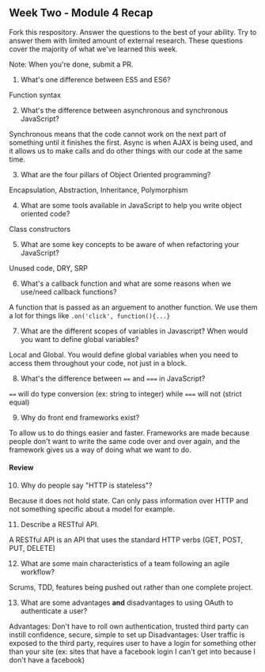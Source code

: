 ## Week Two - Module 4 Recap

Fork this respository. Answer the questions to the best of your ability. Try to answer them with limited amount of external research. These questions cover the majority of what we've learned this week. 

Note: When you're done, submit a PR. 

1. What's one difference between ES5 and ES6?

Function syntax

2. What's the difference between asynchronous and synchronous JavaScript? 

Synchronous means that the code cannot work on the next part of something until it finishes the first. Async is when AJAX is being used, and it allows us to make calls and do other things with our code at the same time.

3. What are the four pillars of Object Oriented programming?

Encapsulation, Abstraction, Inheritance, Polymorphism

4. What are some tools available in JavaScript to help you write object oriented code?

Class constructors

5. What are some key concepts to be aware of when refactoring your JavaScript?

Unused code, DRY, SRP

6. What's a callback function and what are some reasons when we use/need callback functions?

A function that is passed as an arguement to another function. We use them a lot for things like `.on('click', function(){...}`

7. What are the different scopes of variables in Javascript? When would you want to define global variables?

Local and Global. You would define global variables when you need to access them throughout your code, not just in a block.

8. What's the difference between `==` and `===` in JavaScript?

`==` will do type conversion (ex: string to integer) while `===` will not (strict equal)

9. Why do front end frameworks exist?

To allow us to do things easier and faster. Frameworks are made because people don't want to write the same code over and over again, and the framework gives us a way of doing what we want to do.

#### Review  

10. Why do people say "HTTP is stateless"?

Because it does not hold state. Can only pass information over HTTP and not something specific about a model for example.

11. Describe a RESTful API.

A RESTful API is an API that uses the standard HTTP verbs (GET, POST, PUT, DELETE)

12. What are some main characteristics of a team following an agile workflow?

Scrums, TDD, features being pushed out rather than one complete project.

13. What are some advantages **and** disadvantages to using OAuth to authenticate a user?

Advantages: Don't have to roll own authentication, trusted third party can instill confidence, secure, simple to set up
Disadvantages: User traffic is exposed to the third party, requires user to have a login for something other than your site (ex: sites that have a facebook login I can't get into because I don't have a facebook)

